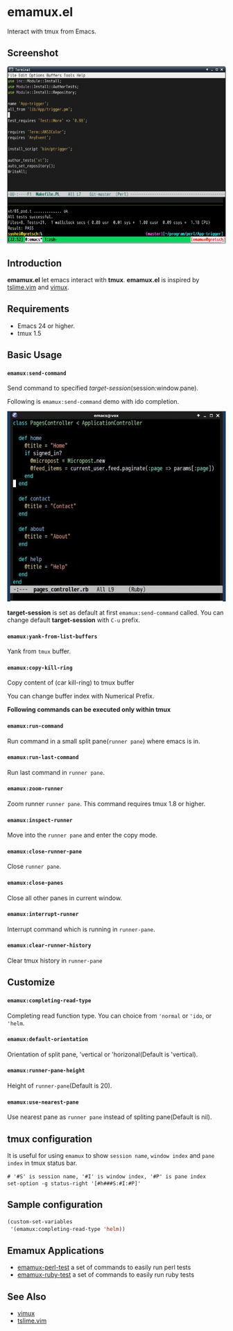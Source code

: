 # emamux.el

Interact with tmux from Emacs.


## Screenshot

![emamux_run_command](image/run_command_screenshot.png)


## Introduction

**emamux.el** let emacs interact with **tmux**.
**emamux.el** is inspired by [tslime.vim](https://github.com/kikijump/tslime.vim) and
[vimux](https://github.com/benmills/vimux/).


## Requirements

* Emacs 24 or higher.
* tmux 1.5


## Basic Usage

#### `emamux:send-command`

Send command to specified *target-session*(session:window.pane).

Following is `emamux:send-command` demo with ido completion.

![send-command-demo](image/send-command-demo.gif)

**target-session** is set as default at first `emamux:send-command` called.
You can change default **target-session** with `C-u` prefix.

#### `emamux:yank-from-list-buffers`

Yank from `tmux` buffer.


#### `emamux:copy-kill-ring`

Copy content of (car kill-ring) to tmux buffer

You can change buffer index with Numerical Prefix.


**Following commands can be executed only within tmux**

#### `emamux:run-command`

Run command in a small split pane(`runner pane`) where emacs is in.

#### `emamux:run-last-command`

Run last command in `runner pane`.

#### `emamux:zoom-runner`

Zoom runner `runner pane`. This command requires tmux 1.8 or higher.

#### `emamux:inspect-runner`

Move into the `runner pane` and enter the copy mode.

#### `emamux:close-runner-pane`

Close `runner pane`.

#### `emamux:close-panes`

Close all other panes in current window.

#### `emamux:interrupt-runner`

Interrupt command which is running in `runner-pane`.

#### `emamux:clear-runner-history`

Clear tmux history in `runner-pane`


## Customize

#### `emamux:completing-read-type`

Completing read function type. You can choice from `'normal` or `'ido`, or `'helm`.

#### `emamux:default-orientation`

Orientation of split pane, 'vertical or 'horizonal(Default is 'vertical).

#### `emamux:runner-pane-height`

Height of `runner-pane`(Default is 20).


#### `emamux:use-nearest-pane`

Use nearest pane as `runner pane` instead of spliting pane(Default is nil).


## tmux configuration

It is useful for using `emamux` to show `session name`, `window index` and
`pane index` in tmux status bar.

```
# '#S' is session name, '#I' is window index, '#P' is pane index
set-option -g status-right '[#h###S:#I:#P]'
```

## Sample configuration

```lisp
(custom-set-variables
 '(emamux:completing-read-type 'helm))
```

## Emamux Applications

* [emamux-perl-test](https://github.com/syohex/emamux-perl-test) a set of commands to easily run perl tests
* [emamux-ruby-test](https://github.com/syohex/emamux-ruby-test) a set of commands to easily run ruby tests


## See Also
* [vimux](https://github.com/benmills/vimux/)
* [tslime.vim](https://github.com/kikijump/tslime.vim)
